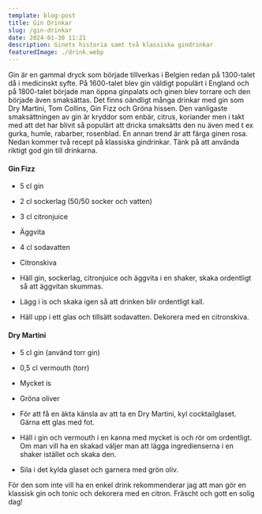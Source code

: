 ```yaml
---
template: blog-post
title: Gin Drinkar
slug: /gin-drinkar
date: 2024-01-30 11:21
description: Ginets historia samt två klassiska gindrinkar
featuredImage: ./drink.webp
---
```

Gin är en gammal dryck som började tillverkas i Belgien redan på 1300-talet då i medicinskt syfte. På 1600-talet blev gin väldigt populärt i England och på 1800-talet började man öppna ginpalats och ginen blev torrare och den började även smaksättas. 
Det finns oändligt många drinkar med gin som Dry Martini, Tom Collins, Gin Fizz och Gröna hissen. Den vanligaste smaksättningen av gin är kryddor som enbär, citrus, koriander men i takt med att det har blivit så populärt att dricka smaksätts den nu även med t ex gurka, humle, rabarber, rosenblad. En annan trend är att färga ginen rosa. Nedan kommer två recept på klassiska gindrinkar. Tänk på att använda riktigt god gin till drinkarna.

#### Gin Fizz
- 5 cl gin
- 2 cl sockerlag (50/50 socker och vatten)
- 3 cl citronjuice
- Äggvita
- 4 cl sodavatten
- Citronskiva

- Häll gin, sockerlag, citronjuice och äggvita i en shaker, skaka ordentligt så att äggvitan skummas.
- Lägg i is och skaka igen så att drinken blir ordentligt kall.
- Häll upp i ett glas och tillsätt sodavatten. Dekorera med en citronskiva.

#### Dry Martini
- 5 cl gin (använd torr gin)
- 0,5 cl vermouth (torr)
- Mycket is
- Gröna oliver

- För att få en äkta känsla av att ta en Dry Martini, kyl cocktailglaset. Gärna ett glas med fot.
- Häll i gin och vermouth i en kanna med mycket is och rör om ordentligt. Om man vill ha en skakad väljer man att lägga ingredienserna i en shaker istället och skaka den. 
- Sila i det kylda glaset och garnera med grön oliv. 

För den som inte vill ha en enkel drink rekommenderar jag att man gör en klassisk gin och tonic och dekorera med en citron. Fräscht och gott en solig dag!